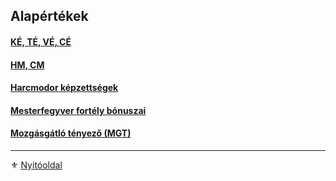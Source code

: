 ## Alapértékek

#### [KÉ, TÉ, VÉ, CÉ](062_01_ke_te_ve_ce.md)

#### [HM, CM](018_hm_cm.md)

#### [Harcmodor képzettségek](062_02_harcmodor_kepzettsegek_es_bonuszaik.md)

#### [Mesterfegyver fortély bónuszai](fortelyok.harci/mesterfegyver.md)

#### [Mozgásgátló tényező (MGT)](062_03_mgt.md)

---

⚜️ [Nyitóoldal](start.md#6-harcrendszer-%EF%B8%8F)
